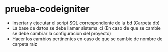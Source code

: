 # prueba-codeigniter
* Insertar y ejecutar el script SQL correspondiente de la bd (Carpeta db)
* La base de datos se debe llamar sistema_ci (En caso de que se cambie se debe cambiar la configuracion del proyecto)
* Hacer los cambios pertinentes en caso de que se cambie de nombre de carpeta raiz 
